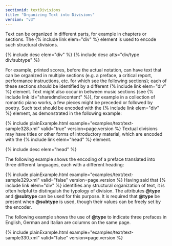 ```yaml
---
sectionid: textDivisions
title: "Organizing Text into Divisions"
version: "v3"
---
```


Text can be organized in different parts, for example in chapters or sections. The
{% include link elem="div" %} element is used to encode such structural divisions.



{% include desc elem="div" %}
{% include desc atts="div/type div/subtype" %}




For example, printed scores, before the actual notation, can have text that can be
organized
in multiple sections (e.g. a preface, a critical report, performance instructions,
etc. for
which see the following sections); each of these sections should be identified by
a different
{% include link elem="div" %} element. Text might also occur in between music sections (see {% include link id="sharedmdivcontent" %}), for example in a collection of romantic piano works, a few
pieces might be preceded or followed by poetry. Such text should be encoded with the
{% include link elem="div" %} element, as demonstrated in the following example:

{% include plainExample.html example="examples/text/text-sample328.xml" valid="true" version=page.version %}
Textual divisions may have titles or other forms of introductory material, which are
encoded
with the {% include link elem="head" %} element.



{% include desc elem="head" %}




The following example shows the encoding of a preface translated into three different
languages, each with a different heading:

{% include plainExample.html example="examples/text/text-sample329.xml" valid="false" version=page.version %}
Having said that {% include link elem="div" %} identifies any structural organization of text, it
is often helpful to distinguish the typology of division. The attributes **@type** and
**@subtype** can be used for this purpose. It is required that **@type** be
present when **@subtype** is used, though their values can be freely set by the
encoder.

The following example shows the use of **@type** to indicate three prefaces in English,
German and Italian are columns on the same page.

{% include plainExample.html example="examples/text/text-sample330.xml" valid="false" version=page.version %}
